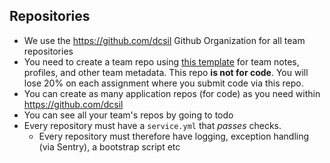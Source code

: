 ## Repositories

- We use the https://github.com/dcsil Github Organization for all team repositories 
- You need to create a team repo using [this template](https://github.com/dcsil/Team-Repo-Template) for team notes, profiles, and other team metadata. This repo **is not for code**. You will lose 20% on each assignment where you submit code via this repo.
- You can create as many application repos (for code) as you need within https://github.com/dcsil
- You can see all your team's repos by going to todo
- Every repository must have a `service.yml` that _passes_ checks.
  - Every repository must therefore have logging, exception handling (via Sentry), a bootstrap script etc
